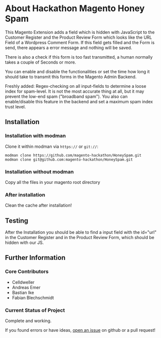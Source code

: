# About Hackathon Magento Honey Spam

This Magento Extension adds a field which is hidden with JavaScript to the Customer Register and the Product Review Form which looks like the URL Field of a Wordpress Comment Form.
If this field gets filled and the Form is send, there appears a error message and nothing will be saved.

There is also a check if this form is too fast transmitted, a human normally takes a couple of Seconds or more.

You can enable and disable the functionalities or set the time how long it should take to transmit this forms in the Magento Admin Backend.

Freshly added: Regex-checking on all input-fields to determine a loose index for spam-level. It is not the most accurate thing at all, but it may prevent the low-end spam ("broadband spam"). You also can enable/disable this feature in the backend and set a maximum spam index trust level.

## Installation

### Installation with modman

Clone it within modman via `https://` or `git://`:

    modman clone https://github.com/magento-hackathon/HoneySpam.git
    modman clone git@github.com:magento-hackathon/HoneySpam.git

### Installation without modman

Copy all the files in your magento root directory

### After installation

Clean the cache after installation!

## Testing

After the Installation you should be able to find a input field with the id="url" in the Customer Register and in the Product Review Form, which should be hidden with our JS.

## Further Information

### Core Contributors

- Celldweller
- Andreas Emer
- Bastian Ike
- Fabian Blechschmidt

### Current Status of Project

Complete and working.

If you found errors or have ideas, [open an issue](https://github.com/magento-hackathon/HoneySpam/issues) on github or a pull request!
